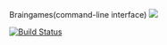 Braingames(command-line interface)
<a href="https://codeclimate.com/github/ayubova/project-lvl1-s132/maintainability"><img src="https://api.codeclimate.com/v1/badges/7751cf18626316e019f0/maintainability" /></a>

[![Build Status](https://travis-ci.org/ayubova/project-lvl1-s132.svg?branch=master)](https://travis-ci.org/ayubova/project-lvl1-s132)
